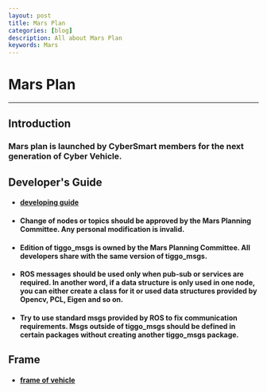 ```yaml
---
layout: post
title: Mars Plan
categories: [blog]
description: All about Mars Plan
keywords: Mars
---
```

# Mars Plan
---
## Introduction
### Mars plan is launched by CyberSmart members for the next generation of Cyber Vehicle.

## Developer's Guide
- #### [developing guide](https://sjtu-cybersmart.github.io/wiki/Guide/developing-guide/)
- #### Change of nodes or topics should be approved by the Mars Planning Committee. Any personal modification is invalid.
- #### Edition of tiggo_msgs is owned by the Mars Planning Committee. All developers share with the same version of tiggo_msgs.
- #### ROS messages should be used only when pub-sub or services are required. In another word, if a data structure is only used in one node, you can either create a class for it or used data structures provided by Opencv, PCL, Eigen and so on.
- #### Try to use standard msgs provided by ROS to fix communication requirements. Msgs outside of tiggo_msgs should be defined in certain packages without creating another tiggo_msgs package.

## Frame
- #### [frame of vehicle](https://sjtu-cybersmart.github.io/wiki/Mars/frame/)
